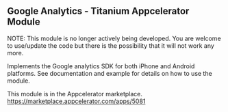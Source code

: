 ## Google Analytics - Titanium Appcelerator Module

NOTE: This module is no longer actively being developed. You are welcome to use/update the code but there is the possibility that it will not work any more.

Implements the Google analytics SDK for both iPhone and Android platforms. See documentation and example for details on how to use the module.

This module is in the Appcelerator marketplace.
https://marketplace.appcelerator.com/apps/5081
